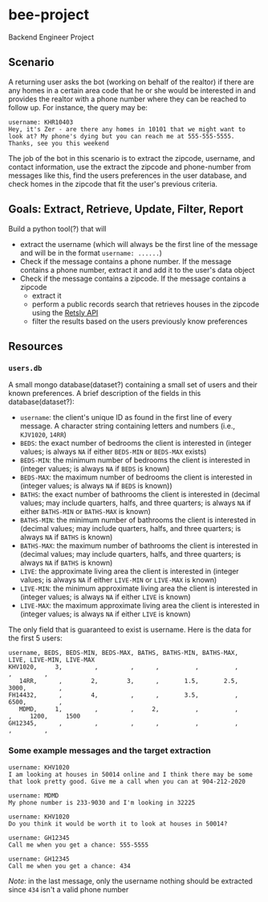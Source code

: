 # bee-project
Backend Engineer Project

## Scenario
A returning user asks the bot (working on behalf of the realtor) if there are any homes in a certain area code that he or she would be interested in and provides the realtor with a phone number where they can be reached to follow up. For instance, the query may be:
```
username: KHR10403
Hey, it's Zer - are there any homes in 10101 that we might want to look at? My phone's dying but you can reach me at 555-555-5555. Thanks, see you this weekend
```
The job of the bot in this scenario is to extract the zipcode, username, and contact information, use the extract the zipcode and phone-number from messages like this, find the users preferences in the user database, and check homes in the zipcode that fit the user's previous criteria.

## Goals: Extract, Retrieve, Update, Filter, Report
Build a python tool(?) that will 
- extract the username (which will always be the first line of the message and will be in the format `username: ......`)
- Check if the message contains a phone number. If the message contains a phone number, extract it and add it to the user's data object
- Check if the message contains a zipcode. If the message contains a zipcode 
   - extract it 
   - perform a public records search that retrieves houses in the zipcode using the [Retsly API](https://rets.ly/docs/platform.html)
   - filter the results based on the users previously know preferences

## Resources
### `users.db`
A small mongo database(dataset?) containing a small set of users and their known preferences. A brief description of the fields in this database(dataset?):
-  `username`: the client's unique ID as found in the first line of every message. A character string containing letters and numbers (i.e., `KJV1020`, `14RR`)
-  `BEDS`: the exact number of bedrooms the client is interested in (integer values; is always `NA` if either `BEDS-MIN` or `BEDS-MAX` exists)
-  `BEDS-MIN`: the minimum number of bedrooms the client is interested in (integer values; is always `NA` if `BEDS` is known)
-  `BEDS-MAX`: the maximum number of bedrooms the client is interested in (integer values; is always `NA` if `BEDS` is known))
-  `BATHS`: the exact number of bathrooms the client is interested in (decimal values; may include quarters, halfs, and three quarters; is always `NA` if either `BATHS-MIN` or `BATHS-MAX` is known)
-  `BATHS-MIN`: the minimum number of bathrooms the client is interested in (decimal values; may include quarters, halfs, and three quarters; is always `NA` if `BATHS` is known)
-  `BATHS-MAX`: the maximum number of bathrooms the client is interested in (decimal values; may include quarters, halfs, and three quarters; is always `NA` if `BATHS` is known)
-  `LIVE`: the approximate living area the client is interested in (integer values; is always `NA` if either `LIVE-MIN` or `LIVE-MAX` is known)
-  `LIVE-MIN`: the minimum approximate living area the client is interested in (integer values; is always `NA` if either `LIVE` is known)
-  `LIVE-MAX`: the maximum approximate living area the client is interested in (integer values; is always `NA` if either `LIVE` is known)

The only field that is guaranteed to exist is username. Here is the data for the first 5 users:
```
username, BEDS, BEDS-MIN, BEDS-MAX, BATHS, BATHS-MIN, BATHS-MAX,  LIVE, LIVE-MIN, LIVE-MAX
KHV1020,     3,         ,         ,      ,          ,          ,      ,         , 
   14RR,      ,        2,        3,      ,       1.5,       2.5,  3000,         , 
FH14432,      ,        4,         ,      ,       3.5,          ,  6500,         , 
   MDMD,     1,         ,         ,     2,          ,          ,      ,     1200,     1500
GH12345,      ,         ,         ,      ,          ,          ,      ,         ,         
```

### Some example messages and the target extraction
```
username: KHV1020
I am looking at houses in 50014 online and I think there may be some that look pretty good. Give me a call when you can at 904-212-2020

username: MDMD
My phone number is 233-9030 and I'm looking in 32225

username: KHV1020
Do you think it would be worth it to look at houses in 50014?

username: GH12345
Call me when you get a chance: 555-5555

username: GH12345
Call me when you get a chance: 434
```
*Note*: in the last message, only the username nothing should be extracted since `434` isn't a valid phone number
